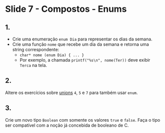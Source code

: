 <meta http-equiv="Content-Type" content="text/html; charset=UTF-8"/></p>        

Slide 7 - Compostos - Enums
===========================

## 1.

- Crie uma enumeração `enum Dia` para representar os dias da semana.
- Crie uma função `nome` que recebe um dia da semana e retorna uma string
  correspondente:
    - `char* nome (enum Dia) { ... }`
    - Por exemplo, a chamada `printf("%s\n", nome(Ter))` deve exibir `Terca` na
      tela.

## 2.

Altere os exercícios sobre [unions](lp1-07-unions) `4`, `5` e `7` para também
usar `enum`.

## 3.

Crie um novo tipo `Boolean` com somente os valores `true` e `false`.
Faça o tipo ser compatível com a noção já concebida de booleano de C.
